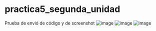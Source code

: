 # practica5_segunda_unidad
Prueba de envió de código y de screenshot
![image](https://github.com/user-attachments/assets/38942fbe-0be8-46b3-a7a5-662ec7fbea9d)
![image](https://github.com/user-attachments/assets/14251210-6a3b-41fd-9cf1-a59c401b2b17)
![image](https://github.com/user-attachments/assets/3f51cf2b-225f-4e1e-976f-7e2dc933291d)

